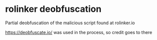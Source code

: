 # rolinker deobfuscation

Partial deobfuscation of the malicious script found at rolinker.io

https://deobfuscate.io/ was used in the process, so credit goes to there